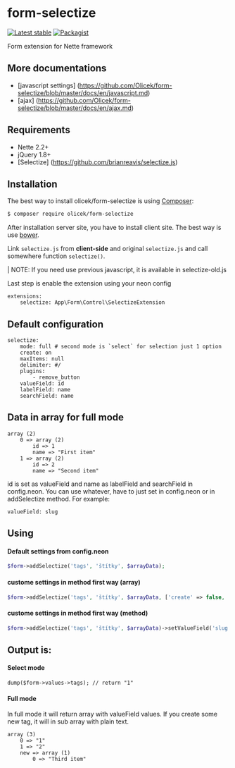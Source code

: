form-selectize
==============

[![Latest stable](https://img.shields.io/packagist/v/olicek/form-selectize.svg)](https://packagist.org/packages/olicek/form-selectize) [![Packagist](https://img.shields.io/packagist/dt/olicek/form-selectize.svg)](https://packagist.org/packages/olicek/form-selectize)

Form extension for Nette framework

## More documentations

* [javascript settings] (https://github.com/Olicek/form-selectize/blob/master/docs/en/javascript.md)
* [ajax] (https://github.com/Olicek/form-selectize/blob/master/docs/en/ajax.md)

## Requirements

* Nette 2.2+
* jQuery 1.8+
* [Selectize] (https://github.com/brianreavis/selectize.js)

## Installation

The best way to install olicek/form-selectize is using  [Composer](http://getcomposer.org/):

```sh
$ composer require olicek/form-selectize
```

After installation server site, you have to install client site. 
The best way is use [bower](http://bower.io/search/?q=selectize-for-nette).

Link `selectize.js` from **client-side** and original `selectize.js` and call somewhere function `selectize()`.

| NOTE: If you need use previous javascript, it is available in selectize-old.js

Last step is enable the extension using your neon config

```
extensions:
	selectize: App\Form\Control\SelectizeExtension
```

## Default configuration

```
selectize:
	mode: full # second mode is `select` for selection just 1 option
	create: on
	maxItems: null
	delimiter: #/
	plugins:
		- remove_button
	valueField: id
	labelField: name
	searchField: name
```


## Data in array for full mode

```
array (2)
	0 => array (2)
		id => 1
		name => "First item"
	1 => array (2)
		id => 2
		name => "Second item"
```
id is set as valueField and name as labelField and searchField in config.neon. You can use whatever, have to just set in config.neon or in addSelectize method. For example: 
```
valueField: slug
```

## Using

#### Default settings from config.neon

```php
$form->addSelectize('tags', 'štítky', $arrayData);
```

#### custome settings in method first way (array)
```php
$form->addSelectize('tags', 'štítky', $arrayData, ['create' => false, 'maxItems' => 3]);
```

#### custome settings in method first way (method)

```php
$form->addSelectize('tags', 'štítky', $arrayData)->setValueField('slug')->delimiter('_');
```

## Output is:

#### Select mode

```
dump($form->values->tags); // return "1"
```

#### Full mode
In full mode it will return array with valueField values. If you create some new tag, it will in sub array with plain text.

```
array (3)
	0 => "1"
	1 => "2"
	new => array (1)
		0 => "Third item"
```
